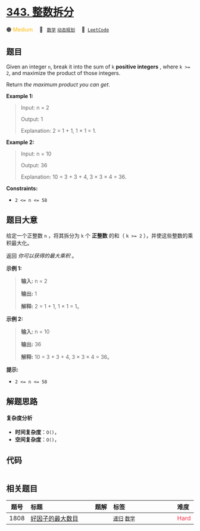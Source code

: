# [343. 整数拆分](https://leetcode.com/problems/integer-break)

🟠 <font color=#ffb800>Medium</font>&emsp; 🔖&ensp; [`数学`](/outline/tag/math.md) [`动态规划`](/outline/tag/dynamic-programming.md)&emsp; 🔗&ensp;[`LeetCode`](https://leetcode.com/problems/integer-break)

## 题目

Given an integer `n`, break it into the sum of `k` **positive integers** ,
where `k >= 2`, and maximize the product of those integers.

Return _the maximum product you can get_.



**Example 1:**

> Input: n = 2
> 
> Output: 1
> 
> Explanation: 2 = 1 + 1, 1 × 1 = 1.

**Example 2:**

> Input: n = 10
> 
> Output: 36
> 
> Explanation: 10 = 3 + 3 + 4, 3 × 3 × 4 = 36.

**Constraints:**

  * `2 <= n <= 58`


## 题目大意

给定一个正整数 `n` ，将其拆分为 `k` 个 **正整数** 的和（ `k >= 2` ），并使这些整数的乘积最大化。

返回 _你可以获得的最大乘积_  。



**示例 1:**

> 
> 
> 
> 
> 
> **输入:** n = 2
> 
> **输出:** 1
> 
> **解释:** 2 = 1 + 1, 1 × 1 = 1。

**示例  2:**

> 
> 
> 
> 
> 
> **输入:** n = 10
> 
> **输出:** 36
> 
> **解释:** 10 = 3 + 3 + 4, 3 × 3 × 4 = 36。



**提示:**

  * `2 <= n <= 58`


## 解题思路

#### 复杂度分析

- **时间复杂度**：`O()`，
- **空间复杂度**：`O()`，

## 代码

```javascript

```

## 相关题目

<!-- prettier-ignore -->
| 题号 | 标题 | 题解 | 标签 | 难度 |
| :------: | :------ | :------: | :------ | :------ |
| 1808 | [好因子的最大数目](https://leetcode.com/problems/maximize-number-of-nice-divisors) |  |  [`递归`](/outline/tag/recursion.md) [`数学`](/outline/tag/math.md) | <font color=#ff334b>Hard</font> |

<style>
.blue {
    background-color: #096dd9;
    padding: 0.25rem 0.5rem;
    margin: 0;
    font-size: 0.85em;
    border-radius: 3px;
    color: white;
    font-weight: 500;
}
table th:first-of-type { width: 10%; }
table th:nth-of-type(2) { width: 35%; }
table th:nth-of-type(3) { width: 10%; }
table th:nth-of-type(4) { width: 35%; }
table th:nth-of-type(5) { width: 10%; }
</style>

